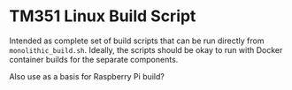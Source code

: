 # TM351 Linux Build Script

Intended as complete set of build scripts that can be run directly from `monolithic_build.sh`. Ideally, the scripts should be okay to run with Docker container builds for the separate components.

Also use as a basis for Raspberry Pi build?
